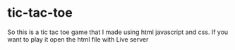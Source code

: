 # tic-tac-toe
So this is a tic tac toe game that I made using html javascript and css. 
If you want to play it open the html file with Live server
